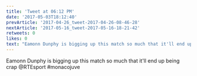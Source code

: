 ```yaml
---
title: 'Tweet at 06:12 PM'
date: '2017-05-03T18:12:40'
prevArticle: '2017-04-26_tweet-2017-04-26-08-46-28'
nextArticle: '2017-05-16_tweet-2017-05-16-18-21-42'
retweets: 0
likes: 0
text: "Eamonn Dunphy is bigging up this match so much that it'll end up being crap @RTEsport #monacojuve"
---
```

Eamonn Dunphy is bigging up this match so much that it'll end up being crap @RTEsport #monacojuve